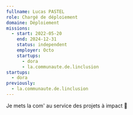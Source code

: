 ```yaml
---
fullname: Lucas PASTEL
role: Chargé de déploiement
domaine: Déploiement
missions:
  - start: 2022-05-20
    end: 2024-12-31
    status: independent
    employer: Octo
    startups:
      - dora
      - la.communaute.de.linclusion
startups:
  - dora
previously:
  - la.communaute.de.linclusion
---
```

Je mets la com' au service des projets à impact 👊